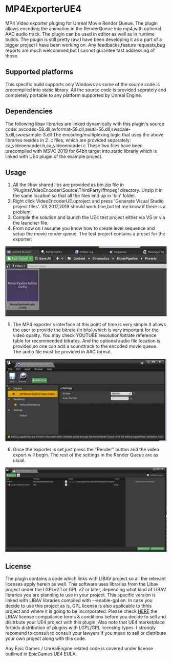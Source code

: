 # MP4ExporterUE4

MP4 Video exporter pluging for Unreal Movie Render Queue.
The plugin allows encoding the animation in the RenderQueue into mp4,with optional AAC audio track.
The plugin can be used in editor as well as in runtime builds.
The plugin is still pretty raw,I have been developing it as a part of a bigger project I have been working on.
Any feedbacks,feature requests,bug reports are much welcommed,but I cannot gurantee fast addressing of those.


## Supported platforms

This specific build supports only Windows as some of the source code is precompiled into static library.
All the source code is provided seprately and completely portable to any platform supported by Unreal Engine.

## Dependencies
The following libav libraries are linked dynamically with this plugin's source code: avcodec-58.dll,avformat-58.dll,avutil-56.dll,swscale-5.dll,swresample-3.dll
The encoding/multiplexing logic that uses the above libraries resides in 2 .c files, which are provided separately: ca_videoencoder.h,ca_videoencoder.c
These two files have been precompiled with MSVC 2019 for 64bit target into static librariy which is linked with UE4 plugin of the example project.


## Usage

1. All the libav shared libs are provided as bin.zip file in 'Plugins\VideoEncoder\Source\ThirdParty\ffmpeg' directory. Unzip it in the same location so that all the files end up in 'bin' folder.
2. Right click VideoEncoderUE.uproject and press 'Generate Visual Studio project files'. VS 2017,2019 should work fine,but let me know if there is a problem.
3. Compile the solution and launch the UE4 test project either via VS or via the launcher file.
4. From now on I assume you know how to create level sequence and setup the movie render queue. The test project contains a preset for the exporter:

![MP4 exporter preset](/Docs/p1.JPG)

5. The MP4 exporter's interface at this point of time is very simple.It allows the user to provide the bitrate (in bits),which is very important for the video quality. You may check YOUTUBE resolution/bitrate reference table for recommended bitrates. And the optional audio file location is provided,so one can add a soundtrack to the encoded movie queue. The audio file must be provided in AAC format.

![MP4 exporter settings](/Docs/p2.JPG)

6. Once the exporter is set,just press the "Render" button and the video export will begin. The rest of the settings in the Render Queue are as usual.

![MP4 exporter export](/Docs/p3.JPG)


## License
The plugin contains a code which links with LIBAV project so all the relevant licenses apply herein as well.
This software uses libraries from the Libav project under the LGPLv2.1 or GPL v2 or later, depending what kind of LIBAV libraries you
are planning to use in your project. This specific version is linked with LIBAV libraries compiled with --enable-gpl on. In case you 
decide to use this project as is, GPL license is also applicable to thhis project and where it is going to be incorporated.
Please check [HERE](https://libav.org/legal/) the LIBAV license comppilance terms & conditions before you decide to sell and disitrbute your UE4
project with this plugin. Also note that UE4 marketplace forbids distribution of plugins with LGPL/GPL licensing types.
I strongly recomend to consult to consult your lawyers if you mean to sell or distribute your own project along with this code.

Any Epic Games / UnrealEngine related code is covered under license outlined in EpicGames UE4 EULA.



 




